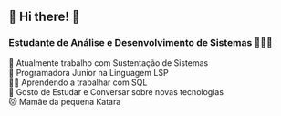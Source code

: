 ## 🤍 Hi there! 👾

### Estudante de Análise e Desenvolvimento de Sistemas 👩🏻‍🎓
💼 Atualmente trabalho com Sustentação de Sistemas  
🖖 Programadora Junior na Linguagem LSP  
👩‍💻 Aprendendo a trabalhar com SQL  
🧠 Gosto de Estudar e Conversar sobre novas tecnologias   
🐱 Mamãe da pequena Katara



<!---
kmlyteixeira/kmlyteixeira is a ✨ special ✨ repository because its `README.md` (this file) appears on your GitHub profile.
You can click the Preview link to take a look at your changes.
--->

